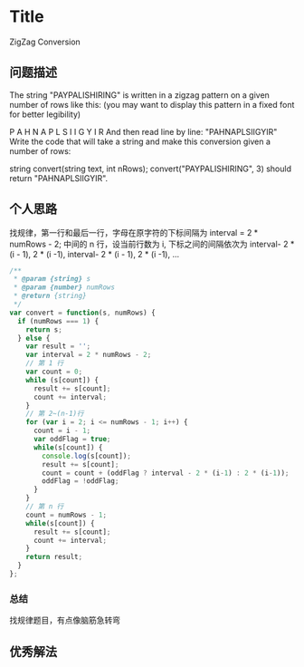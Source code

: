 # Title
ZigZag Conversion

## 问题描述
The string "PAYPALISHIRING" is written in a zigzag pattern on a given number of rows like this: (you may want to display this pattern in a fixed font for better legibility)

P   A   H   N
A P L S I I G
Y   I   R
And then read line by line: "PAHNAPLSIIGYIR"
Write the code that will take a string and make this conversion given a number of rows:

string convert(string text, int nRows);
convert("PAYPALISHIRING", 3) should return "PAHNAPLSIIGYIR".

## 个人思路
找规律，第一行和最后一行，字母在原字符的下标间隔为 interval = 2 * numRows - 2; 中间的 n 行，设当前行数为 i, 下标之间的间隔依次为 interval- 2 * (i - 1), 2 * (i -1), interval- 2 * (i - 1), 2 * (i -1), ...

```js
/**
 * @param {string} s
 * @param {number} numRows
 * @return {string}
 */
var convert = function(s, numRows) {
  if (numRows === 1) {
    return s;
  } else {
    var result = '';
    var interval = 2 * numRows - 2;
    // 第 1 行
    var count = 0;
    while (s[count]) {
      result += s[count];
      count += interval;
    }
    // 第 2~(n-1)行
    for (var i = 2; i <= numRows - 1; i++) {
      count = i - 1;
      var oddFlag = true;
      while(s[count]) {
        console.log(s[count]);
        result += s[count];     
        count = count + (oddFlag ? interval - 2 * (i-1) : 2 * (i-1));
        oddFlag = !oddFlag;
      }
    }
    // 第 n 行
    count = numRows - 1;
    while(s[count]) {
      result += s[count];
      count += interval;
    }
    return result;
  }
};
```

### 总结
找规律题目，有点像脑筋急转弯

## 优秀解法
